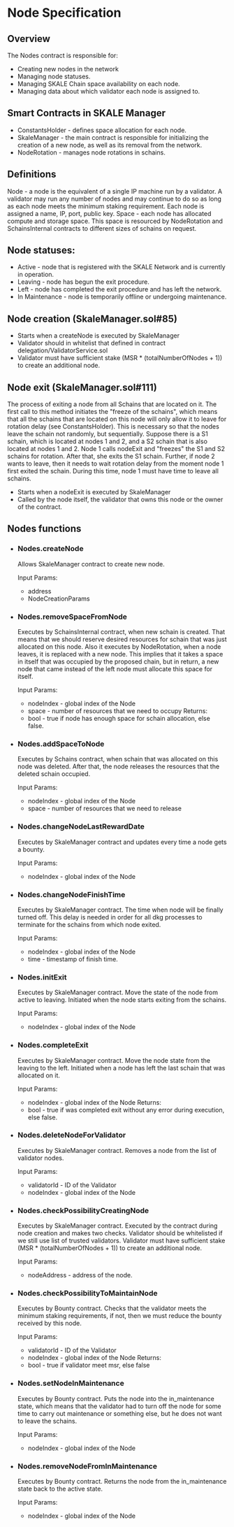<!-- SPDX-License-Identifier: (AGPL-3.0-only OR CC-BY-4.0) -->
# Node Specification
## Overview
The Nodes contract is responsible for: 
* Creating new nodes in the network
* Managing node statuses.
* Managing SKALE Chain space availability on each node.
* Managing data about which validator each node is assigned to.

## Smart Contracts in SKALE Manager
- ConstantsHolder - defines space allocation for each node.
- SkaleManager - the main contract is responsible for initializing the creation of a new node, as well as its removal from the network.
- NodeRotation - manages node rotations in schains.

## Definitions
Node - a node is the equivalent of a single IP machine run by a validator.  A validator may run any number of nodes and may continue to do so as long as each node meets the minimum staking requirement. Each node is assigned a name, IP, port, public key.
Space - each node has allocated compute and storage space. This space is resourced by NodeRotation and SchainsInternal contracts to different sizes of schains on request.

## Node statuses:
* Active - node that is registered with the SKALE Network and is currently in operation.
* Leaving - node has begun the exit procedure.
* Left - node has completed the exit procedure and has left the network.
* In Maintenance - node is temporarily offline or undergoing maintenance.

## Node creation (SkaleManager.sol#85)
* Starts when a createNode is executed by SkaleManager
* Validator should in whitelist that defined in contract delegation/ValidatorService.sol
* Validator must have sufficient stake (MSR * (totalNumberOfNodes + 1)) to create an additional node.

## Node exit (SkaleManager.sol#111)
The process of exiting a node from all Schains that are located on it. The first call to this method initiates the "freeze of the schains", which means that all the schains that are located on this node will only allow it to leave for rotation delay (see ConstantsHolder). This is necessary so that the nodes leave the schain not randomly, but sequentially. Suppose there is a S1 schain, which is located at nodes 1 and 2, and a S2 schain that is also located at nodes 1 and 2. Node 1 calls nodeExit and "freezes" the S1 and S2 schains for rotation. After that, she exits the S1 schain. Further, if node 2 wants to leave, then it needs to wait rotation delay from the moment node 1 first exited the schain. During this time, node 1 must have time to leave all schains.

* Starts when a nodeExit is executed by SkaleManager
* Called by the node itself, the validator that owns this node or the owner of the contract.


## Nodes functions

* ### Nodes.createNode
    Allows SkaleManager contract to create new node.

    Input Params:
    -   address
    -   NodeCreationParams

* ### Nodes.removeSpaceFromNode
    Executes by SchainsInternal contract, when new schain is created. That means that we should reserve desired resources for schain that was just allocated on this node.
    Also it executes by NodeRotation, when a node leaves, it is replaced with a new node. This implies that it takes a space in itself that was occupied by the proposed chain, but in return, a new node that came instead of the left node must allocate this space for itself.

    Input Params:
    -   nodeIndex - global index of the Node
    -   space - number of resources that we need to occupy
    Returns:
    - bool - true if node has enough space for schain allocation, else false.

* ### Nodes.addSpaceToNode
    Executes by Schains contract, when schain that was allocated on this node was deleted. After that, the node releases the resources that the deleted schain occupied.

    Input Params:
    -   nodeIndex - global index of the Node
    -   space - number of resources that we need to release


* ### Nodes.changeNodeLastRewardDate
    Executes by SkaleManager contract and updates every time a node gets a bounty.

    Input Params:
    -   nodeIndex - global index of the Node


* ### Nodes.changeNodeFinishTime
    Executes by SkaleManager contract. The time when node will be finally turned off. This delay is needed in order for all dkg processes to terminate for the schains from which node exited.

    Input Params:
    -   nodeIndex - global index of the Node
    -  time - timestamp of finish time.

* ### Nodes.initExit
    Executes by SkaleManager contract. Move the state of the node from active to leaving. Initiated when the node starts exiting from the schains.

    Input Params:
    -   nodeIndex - global index of the Node

* ### Nodes.completeExit
    Executes by SkaleManager contract. Move the node state from the leaving to the left. Initiated when a node has left the last schain that was allocated on it.

    Input Params:
    -   nodeIndex - global index of the Node
    Returns:
    - bool - true if was completed exit without any error during execution, else false.

* ### Nodes.deleteNodeForValidator
    Executes by SkaleManager contract. Removes a node from the list of validator nodes.

    Input Params:
    - validatorId - ID of the Validator
    - nodeIndex - global index of the Node

* ### Nodes.checkPossibilityCreatingNode
    Executes by SkaleManager contract. Executed by the contract during node creation and makes two checks. Validator should be whitelisted if we still use list of trusted validators. Validator must have sufficient stake (MSR * (totalNumberOfNodes + 1)) to create an additional node.

    Input Params:
    - nodeAddress - address of the node.


* ### Nodes.checkPossibilityToMaintainNode
    Executes by Bounty contract. Checks that the validator meets the minimum staking requirements, if not, then we must reduce the bounty received by this node.

    Input Params:
    - validatorId - ID of the Validator
    - nodeIndex - global index of the Node
    Returns:
    - bool - true if validator meet msr, else false


* ### Nodes.setNodeInMaintenance
    Executes by Bounty contract. Puts the node into the in_maintenance state, which means that the validator had to turn off the node for some time to carry out maintenance or something else, but he does not want to leave the schains.

    Input Params:
    - nodeIndex - global index of the Node

* ### Nodes.removeNodeFromInMaintenance
    Executes by Bounty contract. Returns the node from the in_maintenance state back to the active state.

    Input Params:
    - nodeIndex - global index of the Node











